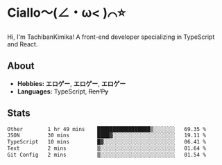 # Ciallo～(∠・ω< )⌒⭐️

Hi, I'm TachibanKimika! A front-end developer specializing in TypeScript and React.

## About
- **Hobbies:** **エロゲー**, **エロゲー**, **エロゲー**
- **Languages:** TypeScript, ~~Ren’Py~~

## Stats
<!--START_SECTION:waka-->

```txt
Other        1 hr 49 mins    █████████████████▒░░░░░░░   69.35 %
JSON         30 mins         ████▓░░░░░░░░░░░░░░░░░░░░   19.11 %
TypeScript   10 mins         █▓░░░░░░░░░░░░░░░░░░░░░░░   06.41 %
Text         2 mins          ▒░░░░░░░░░░░░░░░░░░░░░░░░   01.64 %
Git Config   2 mins          ▒░░░░░░░░░░░░░░░░░░░░░░░░   01.54 %
```

<!--END_SECTION:waka-->

<!-- ![Metrics](https://metrics.lecoq.io/TachibanaKimika?template=classic&base.activity=0&base.community=0&base.repositories=0&languages=1&isocalendar=1&isocalendar.duration=half-year&languages.limit=8&languages.sections=most-used&languages.colors=github&languages.threshold=0%25&languages.indepth=false&languages.recent.load=300&languages.recent.days=14&config.timezone=Asia%2FShanghai)
 -->
